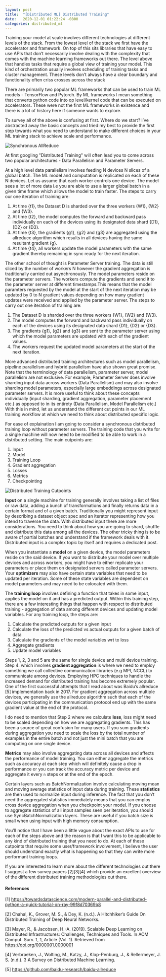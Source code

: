 ```yaml
---
layout: post
title:  "[Distributed ML] Distributed Training"
date:   2020-12-01 01:22:24 -0800
categories: distributed_ml
---
```


Training your model at scale involves different technologies at different levels of the stack. From the lowest level of the stack we first have the accelerator and framework. On top of this sits libraries that have easy to use APIs that don’t necessarily involve dealing with the complexity that comes with the machine learning frameworks out there. The level above that handles tasks that require a global view of training your model. This kind of orchestration usually involves scheduling of training tasks and cluster management. These levels don’t always have a clear boundary and functionality often criss crosses across the stack

There are primarily two popular ML frameworks that can be used to train ML models - TensorFlow and Pytorch. By ML frameworks I mean something that converts python code into op level/kernel code that can be executed on accelerators. These were not the first ML frameworks in existence and there is a lot of history here if someone wants to explore.

To survey all of the above is confusing at first. Where do we start? I’ve abstracted away the basic concepts and tried my best to provide the first step towards what you need to understand to make different choices in your ML training stack to achieve scale and performance. 

![Synchronous AllReduce](/assets/images/intro_distributed_training/synchronous-allreduce.jpg)

At first googling "Distributed Training" will often lead you to come across two popular architectures - Data Parallelism and Parameter Servers. 

At a high level data parallelism involves feeding N devices N slices of a global batch. The ML model and computation is replicated on each of these N devices. Let us assume that each worker controls one device. The model sees a lot of more data i.e you are able to use a larger global batch in a given time frame which allows the model to train faster. The steps to carry our one iteration of training are:

1. At time {t1}, the Dataset D is sharded over the three workers {W1}, {W2} and {W3}.
2. At time {t2}, the model computes the forward and backward pass individually on each of the devices using its designated data shard {D1}, {D2} or {D3}.
3. At time {t3}, the gradients {g1}, {g2} and {g3} are aggregated using the allreduce algorithm which results in all devices having the same resultant gradient {g}.
4. At time {t4}, all workers update the model parameters with the same gradient thereby remaining in sync ready for the next iteration.

The other school of thought is Parameter Server training. The data is still sliced by the number of workers N however the gradient aggregation is traditionally carried out asynchronously. The model parameters reside on the parameter servers. The workers compute the gradients and send it to the parameter server at different timestamps.This means that the model paramters requested by the model at the start of the next iteration may be updated by 0 to N gradient values depending on how many gradient updates were received and applied by the parameter server. The steps to carry out one iteration of training are:

1. The Dataset D is sharded over the three workers {W1}, {W2} and {W3}.
2. The model computes the forward and backward pass individually on each of the devices using its designated data shard {D1}, {D2} or {D3}.
3. The gradients {g1}, {g2} and {g3} are sent to the parameter server using which the model parameters are updated with each of the gradient values.
4. The workers request the updated model parameters at the start of the next iteration.

More advanced distributed training architectures such as model parallelism, pipeline parallelism and hybrid parallelism have also shown great promise. Note that the terminology of data parallelism, parameter server, model parallelism are not exclusive. For example, Parameter Server does involve sharding input data across workers (Data Parallelism) and may also involve sharding model parameters, especially large embeddings across designated parameter servers. It is more useful to think about these concepts individually (input sharding, gradient aggregation, parameter placement etc.) as opposed to in its entirety (Data Parallelism, Model Parallelism etc.) 
With this in mind, let us understand the different cut points in our ML training workflow at which we need to think about distributed specific logic.

 For ease of explaination I am going to consider a synchronous distributed training loop without parameter servers. The training code that you write for a single machine will now need to be modified to be able to work in a distributed setting. The main cutpoints are:

1. Input
2. Model
3. Training Loop 
4. Gradient aggregation
5. Losses
6. Metrics
7. Checkpointing


![Distributed Training Cutpoints](/assets/images/intro_distributed_training/distributed-training-grid.jpg)

**Input** on a single machine for training generally involves taking a list of files or raw data, adding  a bunch of transformations and finally returns data in a certain format and of a given batch. Traditionally you might represent input by describing a dataset object spec and an iterator representing how you intend to traverse the data. With distributed input there are more considerations. You need to think about how you are going to shard, shuffle and distribute this data among all the devices. The other tricky thing is to be aware of partial batches and understand if the framework deals with it. Distributed input is a complex topic by itself and requires a dedicated post.

When you instantiate a **model** on a given device, the model parameters reside on the said device. If you want to distribute your model over multiple devices and across workers, you might have to either replicate your parameters or place them on designated servers called parameter servers. Your **optimizers** may also have certain state variables that need to be updated per iteration. Some of these state variables are dependent on model parameters and may need to be colocated with them.  

The **training loop** involves defining a function that takes in some input, applies the model on it and has a predicted output. Within this training step, there are a few interesting things that happen with respect to distributed training - aggregation of data among different devices and updating model variables. For any training loop, the steps are:

1. Calculate the predicted outputs for a given input
2. Calculate the loss of the predicted vs actual outputs for a given batch of data
3. Calculate the gradients of the model variables wrt to loss
4. Aggregate gradients
5. Update model variables


Steps 1, 2, 3 and 5 are the same for single device and multi device training. Step 4. which involves **gradient aggregation** is where we need to employ something we call collective communication libraries (e.g MPI, NCCL) to communicate among devices. Employing HPC techniques to handle the increased demand for distributed training has become extremely popular. One of the first successful attempts that I read about was Baidu’s allreduce [5] implementation back in 2017. For gradient aggregation across multiple devices, we generally use the allreduce algorithm such that each of the devices participating in the communication protocol end up with the same gradient value at the end of the protocol. 

I do need to mention that Step 2 where we calculate **loss**, loss might need to be scaled depending on how we are aggregating gradients. This has been a source of great confusion for many users. If you sum gradients during aggregation you need to scale the loss by the total number of examples in the entire batch and not just the mini batch that you are computing on one single device.

**Metrics** may also involve aggregating data across all devices and affects the performance of model training. You can either aggregate the metrics such as accuracy at each step which will definitely cause a drop in performance or you can track the accuracy metric per device and aggregate it every `n` steps or at the end of the epoch. 

Certain layers such as BatchNormalization involve calculating moving mean and moving average statistics of input data during training. These **statistics** are then used to normalize input during inference. The fact that you don’t need the aggregated statistics immediately means that you can employ cross device aggregation when you checkpoint your model. If you choose to aggregate statistics of all input samples seen per iteration, you should use SyncBatchNormalization layers. These are useful if you batch size is small when using input with high memory consumption.

You’ll notice that I have been a little vague about the exact APIs to use for each of the steps above and the reason is that I want this to be applicable to any kind of distributed training that you need to do. At each of these cutpoints that require some user/framework involvement, I believe the user should understand exactly what is happening so that they can write more performant training loops.

If you are interested to learn more about the different technologies out there I suggest a few survey papers [2][3][4] which provide an excellent overview of the different distributed training methodologies out there.



#### References

[1] https://towardsdatascience.com/modern-parallel-and-distributed-python-a-quick-tutorial-on-ray-99f8d70369b8

[2] Chahal, K., Grover, M. S., & Dey, K. (n.d.). A Hitchhiker’s Guide On Distributed Training of Deep Neural Networks.

[3] Mayer, R., & Jacobsen, H.-A. (2019). Scalable Deep Learning on Distributed Infrastructures: Challenges, Techniques and Tools. In ACM Comput. Surv. 1, 1, Article (Vol. 1). Retrieved from https://doi.org/0000001.0000001

[4] Verbraeken, J., Wolting, M., Katzy, J., Klop-Penburg, J., & Rellermeyer, J. S. (n.d.). 3 A Survey on Distributed Machine Learning.

[5] https://github.com/baidu-research/baidu-allreduce
